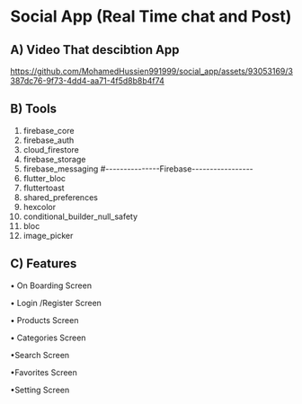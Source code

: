 # Social App (Real Time chat and Post) 

## A) Video That descibtion  App




https://github.com/MohamedHussien991999/social_app/assets/93053169/3387dc76-9f73-4dd4-aa71-4f5d8b8b4f74




##   B) Tools 


  1) firebase_core
  2) firebase_auth
  3) cloud_firestore
  4) firebase_storage
  5) firebase_messaging
#---------------Firebase-----------------
  6) flutter_bloc
  7) fluttertoast
  8) shared_preferences
  9) hexcolor
  10) conditional_builder_null_safety
  11) bloc
  12) image_picker


  


## C) Features
• On Boarding Screen

• Login /Register Screen

• Products Screen

• Categories Screen

•Search Screen

•Favorites Screen

•Setting Screen

